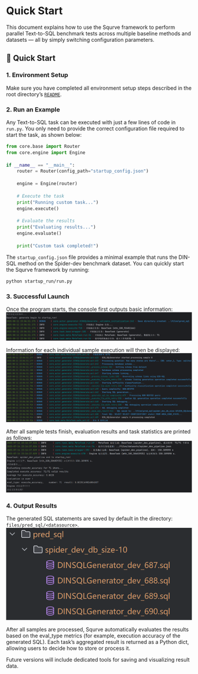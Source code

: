 # Quick Start

This document explains how to use the Squrve framework to perform parallel Text-to-SQL benchmark tests across multiple baseline methods and datasets — all by simply switching configuration parameters.

## 🚀 Quick Start

### 1. Environment Setup

Make sure you have completed all environment setup steps described in the root directory’s [`README`](https://github.com/Satissss/Squrve).

### 2. Run an Example

Any Text-to-SQL task can be executed with just a few lines of code in `run.py`.
You only need to provide the correct configuration file required to start the task, as shown below:

```python 
from core.base import Router
from core.engine import Engine

if __name__ == "__main__":
    router = Router(config_path="startup_config.json")

    engine = Engine(router)

    # Execute the task
    print("Running custom task...")
    engine.execute()

    # Evaluate the results
    print("Evaluating results...")
    engine.evaluate()

    print("Custom task completed!")
```

The `startup_config.json` file provides a minimal example that runs the DIN-SQL method on the Spider-dev benchmark dataset.
You can quickly start the Squrve framework by running:

```bash
python startup_run/run.py
```


### 3. Successful Launch

Once the program starts, the console first outputs basic information:
![img.png](../assets/run_start.png)

Information for each individual sample execution will then be displayed:
![img.png](../assets/run_single.png)

After all sample tests finish, evaluation results and task statistics are printed as follows:
![img.png](../assets/img.png)


### 4. Output Results

The generated SQL statements are saved by default in the directory: `files/pred_sql/<datasource>`.
![img.png](../assets/pred_sql.png)

After all samples are processed, Squrve automatically evaluates the results based on the eval_type metrics (for example, execution accuracy of the generated SQL).
Each task’s aggregated result is returned as a Python dict, allowing users to decide how to store or process it.



Future versions will include dedicated tools for saving and visualizing result data.
